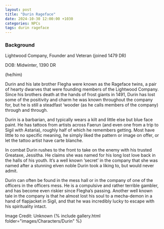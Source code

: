 ```yaml
---
layout: post
title: "Durin Rageface"
date: 2024-10-30 12:00:00 +1030
categories: NPCs
tags: durin rageface
---
```

### Background
Lightwood Company, Founder and Veteran (joined 1479 DR)

DOB: Midwinter, 1390 DR

(he/him)




Durin and his late brother Flegha were known as the Rageface twins, a pair of hearty dwarves that were founding members of the Lightwood Company. Since his brothers death at the hands of frost giants in 1491, Durin has lost some of the positivity and charm he was known throughout the company for, but he is still a steadfast ‘wooder (as he calls members of the company) through and through.

Durin is a barbarian, and typically wears a kilt and little else but blue face paint. He has tattoos from artists across Faerun (and even one from a trip to Sigil with Astaria), roughly half of which he remembers getting. Most have little to no specific meaning, he simply liked the pattern or image on offer, or let the tattoo artist have carte blanche.

In combat Durin rushes to the front to take on the enemy with his trusted Greataxe, Jessitha. He claims she was named for his long lost love back in the halls of his youth. It’s a well known ‘secret’ in the company that she was named after a stunning elven noble Durin took a liking to, but would never admit.

Durin can often be found in the mess hall or in the company of one of the officers in the officers mess. He is a compulsive and rather terrible gambler, and has become even riskier since Flegha’s passing. Another well known tale in the company is that he almost lost his soul to a mecha-demon in a hand of flapjacket in Sigil, and that he was incredibly lucky to escape with his spirituality intact.




Image Credit: Unknown
{% include gallery.html folder="images/Characters/Durin" %}